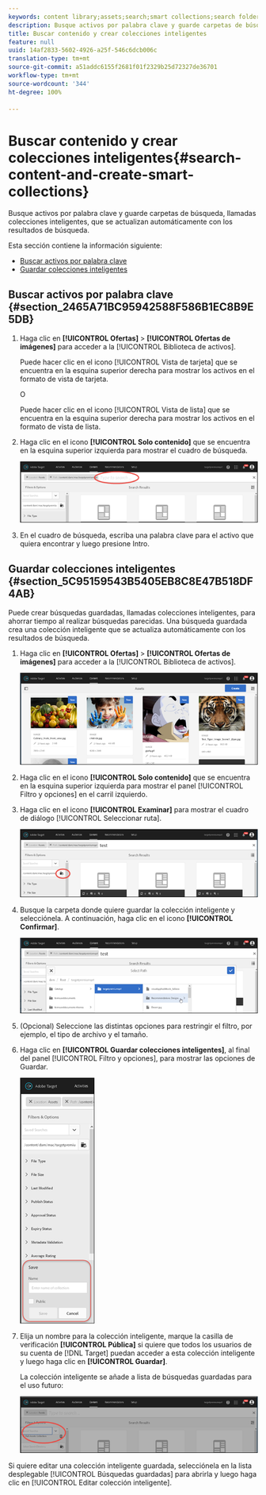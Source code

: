 ```yaml
---
keywords: content library;assets;search;smart collections;search folder;filter
description: Busque activos por palabra clave y guarde carpetas de búsqueda, llamadas colecciones inteligentes, que se actualizan automáticamente con los resultados de búsqueda.
title: Buscar contenido y crear colecciones inteligentes
feature: null
uuid: 14af2833-5602-4926-a25f-546c6dcb006c
translation-type: tm+mt
source-git-commit: a51addc6155f2681f01f2329b25d72327de36701
workflow-type: tm+mt
source-wordcount: '344'
ht-degree: 100%

---
```



# Buscar contenido y crear colecciones inteligentes{#search-content-and-create-smart-collections}

Busque activos por palabra clave y guarde carpetas de búsqueda, llamadas colecciones inteligentes, que se actualizan automáticamente con los resultados de búsqueda.

Esta sección contiene la información siguiente:

* [Buscar activos por palabra clave](../../c-experiences/c-manage-content/filter-and-search-content.md#section_2465A71BC95942588F586B1EC8B9E5DB)
* [Guardar colecciones inteligentes](../../c-experiences/c-manage-content/filter-and-search-content.md#section_5C95159543B5405EB8C8E47B518DF4AB)

## Buscar activos por palabra clave   {#section_2465A71BC95942588F586B1EC8B9E5DB}

1. Haga clic en **[!UICONTROL Ofertas]** > **[!UICONTROL Ofertas de imágenes]** para acceder a la [!UICONTROL Biblioteca de activos].

   Puede hacer clic en el icono [!UICONTROL Vista de tarjeta] que se encuentra en la esquina superior derecha para mostrar los activos en el formato de vista de tarjeta.

   O

   Puede hacer clic en el icono [!UICONTROL Vista de lista] que se encuentra en la esquina superior derecha para mostrar los activos en el formato de vista de lista.

1. Haga clic en el icono **[!UICONTROL Solo contenido]** que se encuentra en la esquina superior izquierda para mostrar el cuadro de búsqueda.

   ![](assets/search_assets.png)

1. En el cuadro de búsqueda, escriba una palabra clave para el activo que quiera encontrar y luego presione Intro.

## Guardar colecciones inteligentes   {#section_5C95159543B5405EB8C8E47B518DF4AB}

Puede crear búsquedas guardadas, llamadas colecciones inteligentes, para ahorrar tiempo al realizar búsquedas parecidas. Una búsqueda guardada crea una colección inteligente que se actualiza automáticamente con los resultados de búsqueda.

1. Haga clic en **[!UICONTROL Ofertas]** > **[!UICONTROL Ofertas de imágenes]** para acceder a la [!UICONTROL Biblioteca de activos].

   ![](assets/content.png)

1. Haga clic en el icono **[!UICONTROL Solo contenido]** que se encuentra en la esquina superior izquierda para mostrar el panel [!UICONTROL Filtro y opciones] en el carril izquierdo.
1. Haga clic en el icono **[!UICONTROL Examinar]** para mostrar el cuadro de diálogo [!UICONTROL Seleccionar ruta].

   ![](assets/browse_folders.png)

1. Busque la carpeta donde quiere guardar la colección inteligente y selecciónela. A continuación, haga clic en el icono **[!UICONTROL Confirmar]**.

   ![](assets/browse_folders2.png)

1. (Opcional) Seleccione las distintas opciones para restringir el filtro, por ejemplo, el tipo de archivo y el tamaño.
1. Haga clic en **[!UICONTROL Guardar colecciones inteligentes]**, al final del panel [!UICONTROL Filtro y opciones], para mostrar las opciones de Guardar.

   ![](assets/save_smart_collection_options.png)

1. Elija un nombre para la colección inteligente, marque la casilla de verificación **[!UICONTROL Pública]** si quiere que todos los usuarios de su cuenta de [!DNL Target] puedan acceder a esta colección inteligente y luego haga clic en **[!UICONTROL Guardar]**.

   La colección inteligente se añade a lista de búsquedas guardadas para el uso futuro:

   ![](assets/saved_smart_collection.png)

Si quiere editar una colección inteligente guardada, selecciónela en la lista desplegable [!UICONTROL Búsquedas guardadas] para abrirla y luego haga clic en [!UICONTROL Editar colección inteligente].
